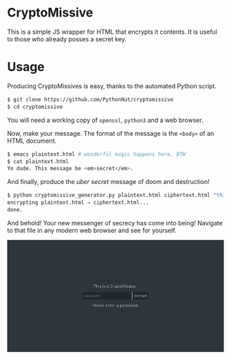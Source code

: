 CryptoMissive
=============

This is a simple JS wrapper for HTML that encrypts it contents. It is useful to those who already posses a secret key.


Usage
=====

Producing CryptoMissives is easy, thanks to the automated Python script.

```bash
$ git clone https://github.com/PythonNut/cryptomissive
$ cd cryptomissive
```

You will need a working copy of `openssl`, `python3` and a web browser.

Now, make your message. The format of the message is the `<body>` of an HTML document.

```bash
$ emacs plaintext.html # wonderful magic happens here, BTW
$ cat plaintext.html
Yo dude. This message be <em>secret</em>.
```

And finally, produce the _uber secret_ message of doom and destruction!

```bash
$ python cryptomissive_generator.py plaintext.html ciphertext.html "this secret key shall never be guessed"
encrypting plaintext.html ⇒ ciphertext.html...
done.
```

And behold! Your new messenger of secrecy has come into being! Navigate to that file in any modern web browser and see for yourself.

![screenshot](screenshot.png)
